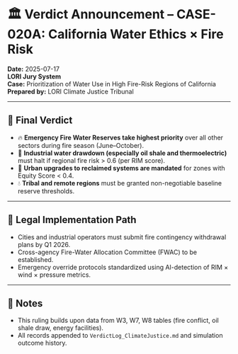 # 🏛️ Verdict Announcement – CASE-020A: California Water Ethics × Fire Risk

**Date:** 2025-07-17  
**LORI Jury System**  
**Case:** Prioritization of Water Use in High Fire-Risk Regions of California  
**Prepared by:** LORI Climate Justice Tribunal

---

## 🧾 Final Verdict

- 🔥 **Emergency Fire Water Reserves take highest priority** over all other sectors during fire season (June–October).
- 🛑 **Industrial water drawdown (especially oil shale and thermoelectric)** must halt if regional fire risk > 0.6 (per RIM score).
- 🚱 **Urban upgrades to reclaimed systems are mandated** for zones with Equity Score < 0.4.
- 💧 **Tribal and remote regions** must be granted non-negotiable baseline reserve thresholds.

---

## 🧩 Legal Implementation Path

- Cities and industrial operators must submit fire contingency withdrawal plans by Q1 2026.
- Cross-agency Fire-Water Allocation Committee (FWAC) to be established.
- Emergency override protocols standardized using AI-detection of RIM × wind × pressure metrics.

---

## 📍 Notes

- This ruling builds upon data from W3, W7, W8 tables (fire conflict, oil shale draw, energy facilities).
- All records appended to `VerdictLog_ClimateJustice.md` and simulation outcome history.
